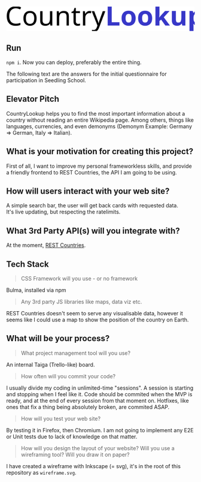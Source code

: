 ![CountryLookup](logo.svg)  
  
## Run  
  
`npm i`. Now you can deploy, preferably the entire thing.

The following text are the answers for the initial questionnaire for participation in Seedling School.

## Elevator Pitch

CountryLookup helps you to find the most important information about a country without reading an entire Wikipedia page. Among others, things like languages, currencies, and even demonyms (Demonym Example: Germany => German, Italy => Italian).

## What is your motivation for creating this project?

First of all, I want to improve my personal frameworkless skills, and provide a friendly frontend to REST Countries, the API I am going to be using.

## How will users interact with your web site?
  
A simple search bar, the user will get back cards with requested data.  
It's live updating, but respecting the ratelimits.

## What 3rd Party API(s) will you integrate with?

At the moment, [REST Countries](https://restcountries.eu/).

## Tech Stack

> CSS Framework will you use - or no framework  
  
Bulma, installed via npm
> Any 3rd party JS libraries like maps, data viz etc.  
  
REST Countries doesn't seem to serve any visualisable data, however it seems like I could use a map to show the position of the country on Earth. 

## What will be your process?

> What project management tool will you use?  
  
An internal Taiga (Trello-like) board.  
> How often will you commit your code?  
  

I usually divide my coding in unlimited-time "sessions". A session is starting and stopping when I feel like it. Code should be commited when the MVP is ready, and at the end of every session from that moment on. Hotfixes, like ones that fix a thing being absolutely broken, are commited ASAP.  

> How will you test your web site?  
  
By testing it in Firefox, then Chromium. I am not going to implement any E2E or Unit tests due to lack of knowledge on that matter.  
  
> How will you design the layout of your website? Will you use a wireframing tool? Will you draw it on paper?  
  
I have created a wireframe with Inkscape (= svg), it's in the root of this repository as `wireframe.svg`.